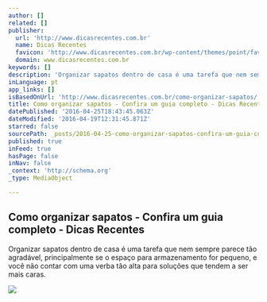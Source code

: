 ```yaml
---
author: []
related: []
publisher:
  url: 'http://www.dicasrecentes.com.br'
  name: Dicas Recentes
  favicon: 'http://www.dicasrecentes.com.br/wp-content/themes/point/favicon.png'
  domain: www.dicasrecentes.com.br
keywords: []
description: 'Organizar sapatos dentro de casa é uma tarefa que nem sempre parece tão agradável, principalmente se o espaço para armazenamento for pequeno, e você não contar com uma verba tão alta para soluções que tendem a ser mais caras.'
inLanguage: pt
app_links: []
isBasedOnUrl: 'http://www.dicasrecentes.com.br/como-organizar-sapatos/'
title: Como organizar sapatos - Confira um guia completo - Dicas Recentes
datePublished: '2016-04-25T18:43:45.063Z'
dateModified: '2016-04-19T12:31:45.871Z'
starred: false
sourcePath: _posts/2016-04-25-como-organizar-sapatos-confira-um-guia-completo-dicas-re.md
published: true
inFeed: true
hasPage: false
inNav: false
_context: 'http://schema.org'
_type: MediaObject

---
```

<article style=""><h1>Como organizar sapatos - Confira um guia completo - Dicas Recentes</h1><p>Organizar sapatos dentro de casa é uma tarefa que nem sempre parece tão agradável, principalmente se o espaço para armazenamento for pequeno, e você não contar com uma verba tão alta para soluções que tendem a ser mais caras.</p><img src="http://www.dicasrecentes.com.br/wp-content/uploads/2014/08/Imagem-1.jpg" /></article>